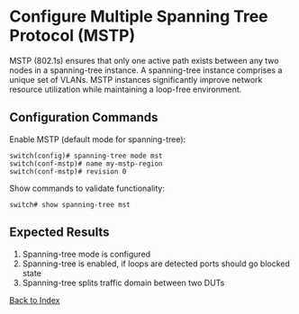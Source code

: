 # Configure Multiple Spanning Tree Protocol (MSTP)

MSTP (802.1s) ensures that only one active path exists between any two nodes in a spanning-tree instance. A spanning-tree instance comprises a unique set of VLANs. MSTP instances significantly improve network resource utilization while maintaining a loop-free environment.

## Configuration Commands

Enable MSTP (default mode for spanning-tree):

```
switch(config)# spanning-tree mode mst
switch(conf-mstp)# name my-mstp-region
switch(conf-mstp)# revision 0
```

Show commands to validate functionality:

```
switch# show spanning-tree mst
```

## Expected Results

1. Spanning-tree mode is configured
2. Spanning-tree is enabled, if loops are detected ports should go blocked state
3. Spanning-tree splits traffic domain between two DUTs

[Back to Index](index.md)

